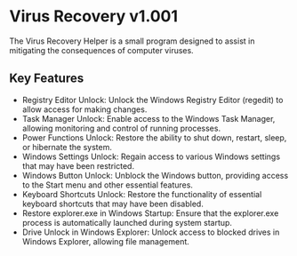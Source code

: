# Virus Recovery v1.001

The Virus Recovery Helper is a small program designed to assist in mitigating the consequences of computer viruses. 

## Key Features

- Registry Editor Unlock: Unlock the Windows Registry Editor (regedit) to allow access for making changes.
- Task Manager Unlock: Enable access to the Windows Task Manager, allowing monitoring and control of running processes.
- Power Functions Unlock: Restore the ability to shut down, restart, sleep, or hibernate the system.
- Windows Settings Unlock: Regain access to various Windows settings that may have been restricted.
- Windows Button Unlock: Unblock the Windows button, providing access to the Start menu and other essential features.
- Keyboard Shortcuts Unlock: Restore the functionality of essential keyboard shortcuts that may have been disabled.
- Restore explorer.exe in Windows Startup: Ensure that the explorer.exe process is automatically launched during system startup.
- Drive Unlock in Windows Explorer: Unlock access to blocked drives in Windows Explorer, allowing file management.
